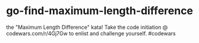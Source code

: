 # go-find-maximum-length-difference

the "Maximum Length Difference" kata! Take the code initiation @ codewars.com/r/4Gj7Gw to enlist and challenge yourself.
#codewars
